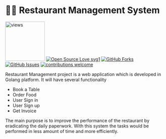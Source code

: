 # 👨‍🍳 Restaurant Management System

<a href="https://github.com/harismuneer"><img alt="views" title="Github views" src="https://komarev.com/ghpvc/?username=iamKushagra&style=flat-square" width="125"/></a>
[![Open Source Love svg1](https://badges.frapsoft.com/os/v1/open-source.svg?v=103)](#)
[![GitHub Forks](https://img.shields.io/github/forks/iamKushagra/Restaurant-Management.svg?style=social&label=Fork&maxAge=2592000)](https://www.github.com/iamKushagra/Restaurant-Management/fork)
[![GitHub Issues](https://img.shields.io/github/issues/iamKushagra/Restaurant-Management.svg?style=flat&label=Issues&maxAge=2592000)](https://www.github.com/iamKushagra/Restaurant-Management/issues)
[![contributions welcome](https://img.shields.io/badge/contributions-welcome-brightgreen.svg?style=flat&label=Contributions&colorA=red&colorB=black	)](#)

Restaurant Management project is a web application which is developed in Golang platform. It will have several functionality

* Book a Table
* Order Food
* User Sign in
* User Sign up
* Get Invoice

The main purpose is to improve the performance of the restaurant by eradicating the daily paperwork. With this system the tasks would be performed in less amount of time and more efficiently.

